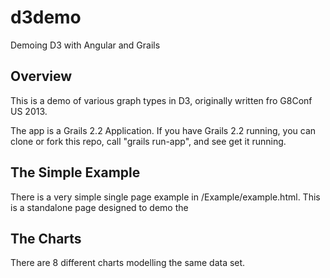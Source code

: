 # d3demo

Demoing D3 with Angular and Grails

## Overview

This is a demo of various graph types in D3, originally written fro G8Conf US 2013.

The app is a Grails 2.2 Application. If you have Grails 2.2 running, you can clone or fork this repo, call "grails run-app", and see get it running.

## The Simple Example

There is a very simple single page example in /Example/example.html. This is a standalone page designed to demo the

## The Charts

There are 8 different charts modelling the same data set.


